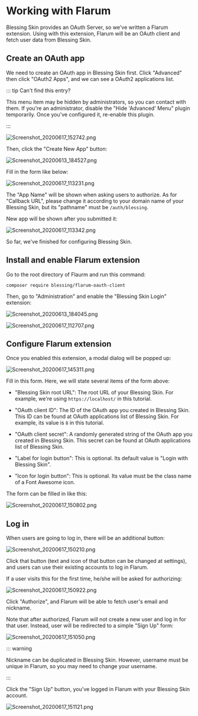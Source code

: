 # Working with Flarum

Blessing Skin provides an OAuth Server, so we've written a Flarum extension. Using with this extension, Flarum will be an OAuth client and fetch user data from Blessing Skin.

## Create an OAuth app

We need to create an OAuth app in Blessing Skin first. Click "Advanced" then click "OAuth2 Apps", and we can see a OAuth2 applications list.

::: tip Can't find this entry?

This menu item may be hidden by administrators, so you can contact with them. If you're an administrator, disable the "Hide 'Advanced' Menu" plugin temporarily. Once you've configured it, re-enable this plugin.

:::

![Screenshot_20200617_152742.png](https://i.loli.net/2020/06/17/XUfMYyp5rhoq3ZK.png)

Then, click the "Create New App" button:

![Screenshot_20200613_184527.png](https://i.loli.net/2020/06/17/ryNZIEPBHJcVFbw.png)

Fill in the form like below:

![Screenshot_20200617_113231.png](https://i.loli.net/2020/06/17/zfgrZ3OFG5Nkb6x.png)

The "App Name" will be shown when asking users to authorize. As for "Callback URL", please change it according to your domain name of your Blessing Skin, but its "pathname" must be `/auth/blessing`.

New app will be shown after you submitted it:

![Screenshot_20200617_113342.png](https://i.loli.net/2020/06/17/vOmqinGHV2IaSkd.png)

So far, we've finished for configuring Blessing Skin.

## Install and enable Flarum extension

Go to the root directory of Flaurm and run this command:

```shell
composer require blessing/flarum-oauth-client
```

Then, go to "Administration" and enable the "Blessing Skin Login" extension:

![Screenshot_20200613_184045.png](https://i.loli.net/2020/06/17/HNvyxn9h7WA2aU6.png)

![Screenshot_20200617_112707.png](https://i.loli.net/2020/06/17/ZQ21YfOyR4Kopbz.png)

## Configure Flarum extension

Once you enabled this extension, a modal dialog will be popped up:

![Screenshot_20200617_145311.png](https://i.loli.net/2020/06/17/pYuvfLwRK94BbCr.png)

Fill in this form. Here, we will state several items of the form above:

- "Blessing Skin root URL": The root URL of your Blessing Skin. For example, we're using `https://localhost/` in this tutorial.

- "OAuth client ID": The ID of the OAuth app you created in Blessing Skin. This ID can be found at OAuth applications list of Blessing Skin. For example, its value is `8` in this tutorial.

- "OAuth client secret": A randomly generated string of the OAuth app you created in Blessing Skin. This secret can be found at OAuth applications list of Blessing Skin.

- "Label for login button": This is optional. Its default value is "Login with Blessing Skin".

- "Icon for login button": This is optional. Its value must be the class name of a Font Awesome icon.

The form can be filled in like this:

![Screenshot_20200617_150802.png](https://i.loli.net/2020/06/17/mz8GBZW9ijlP6AY.png)

## Log in

When users are going to log in, there will be an additional button:

![Screenshot_20200617_150210.png](https://i.loli.net/2020/06/17/Jx1HkOQqZSCi5MX.png)

Click that button (text and icon of that button can be changed at settings), and users can use their existing accounts to log in Flarum.

If a user visits this for the first time, he/she will be asked for authorizing:

![Screenshot_20200617_150922.png](https://i.loli.net/2020/06/17/LDG5EJOSBTNwsg1.png)

Click "Authorize", and Flarum will be able to fetch user's email and nickname.

Note that after authorized, Flarum will not create a new user and log in for that user. Instead, user will be redirected to a simple "Sign Up" form:

![Screenshot_20200617_151050.png](https://i.loli.net/2020/06/17/IQTHk2ZuGDm6s8t.png)

::: warning

Nickname can be duplicated in Blessing Skin. However, username must be unique in Flarum, so you may need to change your username.

:::

Click the "Sign Up" button, you've logged in Flarum with your Blessing Skin account.

![Screenshot_20200617_151121.png](https://i.loli.net/2020/06/17/HtjRkbd6TxhsO8i.png)
